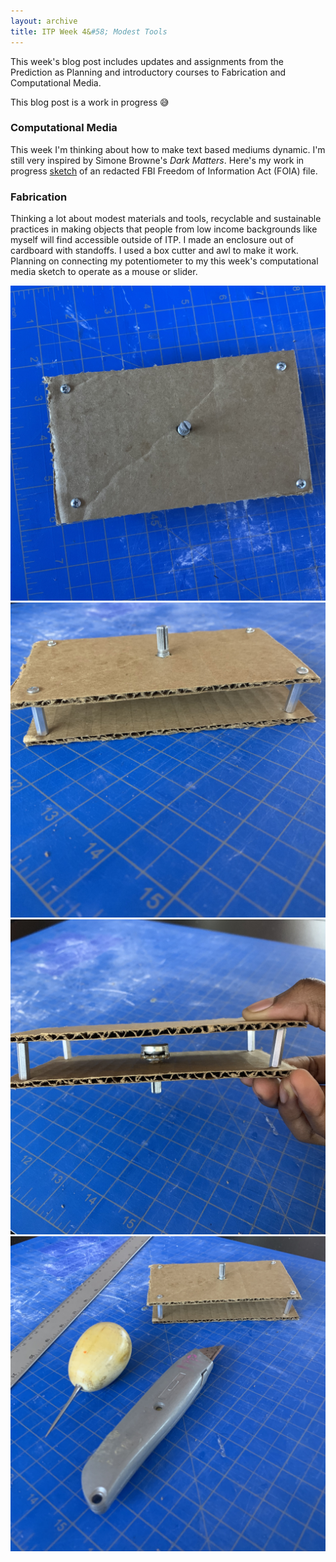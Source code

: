 ```yaml
---
layout: archive
title: ITP Week 4&#58; Modest Tools
---
```


This week's blog post includes updates and assignments from the Prediction as Planning and introductory courses to Fabrication and Computational Media.

This blog post is a work in progress 😅 

### Computational Media
This week I'm thinking about how to make text based mediums dynamic. I'm still very inspired by Simone Browne's _Dark Matters_. Here's my work in progress [sketch](https://editor.p5js.org/netanoir/sketches/9TsSxsCZk) of an redacted FBI Freedom of Information Act (FOIA) file.

### Fabrication
Thinking a lot about modest materials and tools, recyclable and sustainable practices in making objects that people from low income backgrounds like myself will find accessible outside of ITP. I made an enclosure out of cardboard with standoffs. I used a box cutter and awl to make it work. Planning on connecting my potentiometer to my this week's computational media sketch to operate as a mouse or slider.

![Image description: TBD](/assets/img/blog/itp-week4/enclosure0.jpg)
![Image description: TBD](/assets/img/blog/itp-week4/enclosure1.jpg)
![Image description: TBD](/assets/img/blog/itp-week4/enclosure2.jpg)
![Image description: TBD](/assets/img/blog/itp-week4/enclosure3.jpg)